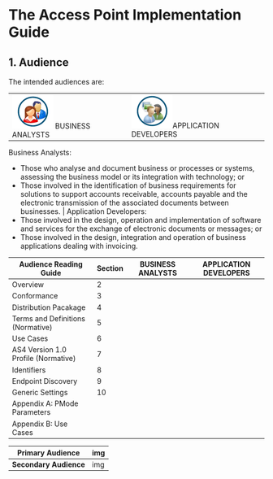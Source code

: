 # The Access Point Implementation Guide

## 1. Audience
The intended audiences are:
 
| | |
---|---
![BusinessAnalyst-Logo](/images/Businessanalyst.PNG) BUSINESS ANALYSTS |![ApplicationDeveloper-Logo](/images/Applicationdeveloper.PNG)APPLICATION DEVELOPERS
Business Analysts: 
+ Those who analyse and document business or processes or systems, assessing the business model or its integration with technology; or 
+ Those involved in the identification of business requirements for solutions to support accounts receivable, accounts payable and the electronic transmission of the associated documents between businesses. 
|
Application Developers: 
+ Those involved in the design, operation and implementation of software and services for the exchange of electronic documents or messages; or 
+ Those involved in the design, integration and operation of business applications dealing with invoicing. 

 
Audience Reading Guide | Section | BUSINESS ANALYSTS| APPLICATION DEVELOPERS
---|---|---|---
Overview | 2 | | 
Conformance | 3 | | 
Distribution Pacakage | 4 | | 
Terms and Definitions (Normative) | 5 | | 
Use Cases | 6 | | 
AS4 Version 1.0 Profile (Normative) | 7 | | 
Identifiers | 8 | | 
Endpoint Discovery | 9 | | 
Generic Settings | 10 | | 
Appendix A: PMode Parameters|  | | 
Appendix B: Use Cases |  | | 
 	 
Primary Audience | img 
---|---
**Secondary Audience** | img



 



